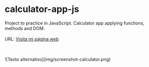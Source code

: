 # calculator-app-js
Project to practice in JavaScript. Calculator app applying functions, methods and DOM.
<br>
<br>
URL: [Visita mi página web](https://calculator-app-tobigfioroni.netlify.app/)

<br>
<br>
![Texto alternativo](img/screenshot-calculator.png)
<br>
